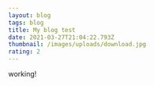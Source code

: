 ```yaml
---
layout: blog
tags: blog
title: My blog test
date: 2021-03-27T21:04:22.793Z
thumbnail: /images/uploads/download.jpg
rating: 2
---
```

working!